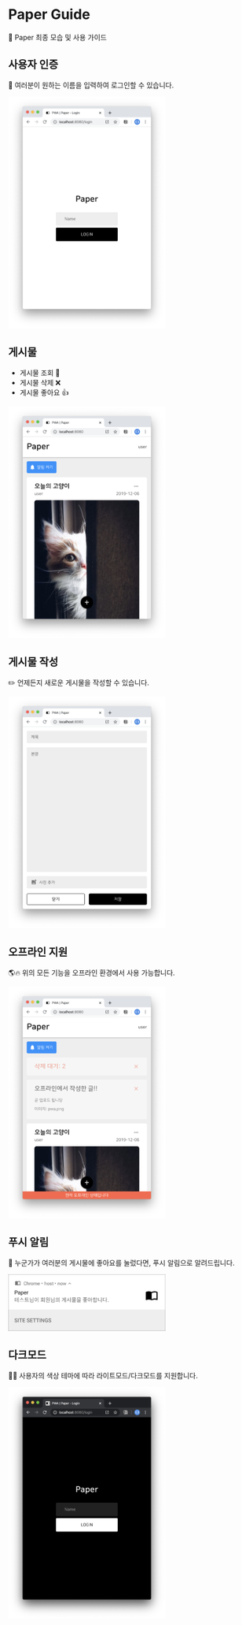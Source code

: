 # Paper Guide

:page_facing_up: Paper 최종 모습 및 사용 가이드

## 사용자 인증

:closed_lock_with_key: 여러분이 원하는 이름을 입력하여 로그인할 수 있습니다.

<img alt="로그인" src="./preview/1_authorization.png" width="320">

## 게시물

- 게시물 조회 :eyes:
- 게시물 삭제 :x:
- 게시물 좋아요 :thumbsup:

<img alt="게시물" src="./preview/2_main.png" width="320">

## 게시물 작성

:pencil2: 언제든지 새로운 게시물을 작성할 수 있습니다.

<img alt="작성" src="./preview/3_posting.png" width="320">

## 오프라인 지원

:earth_americas::fire: 위의 모든 기능을 오프라인 환경에서 사용 가능합니다.

<img alt="오프라인 지원" src="./preview/4_offline.png" width="320">

## 푸시 알림

:bell: 누군가가 여러분의 게시물에 좋아요를 눌렀다면, 푸시 알림으로 알려드립니다.

<img alt="좋아요 알림" src="./preview/5_push.png" width="320">

## 다크모드

:full_moon_with_face::new_moon_with_face: 사용자의 색상 테마에 따라 라이트모드/다크모드를 지원합니다.

<img alt="다크모드" src="./preview/6_darkmode.png" width="320">
